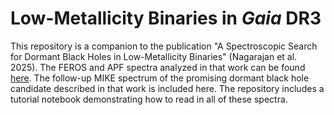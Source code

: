 # Low-Metallicity Binaries in _Gaia_ DR3

This repository is a companion to the publication "A Spectroscopic Search for Dormant Black Holes in Low-Metallicity Binaries" (Nagarajan et al. 2025). The FEROS and APF spectra analyzed in that work can be found <a href="https://caltech.box.com/s/4j3fh5r3mgu6kj8um2k7lavpt5f8do4z">here</a>. The follow-up MIKE spectrum of the promising dormant black hole candidate described in that work is included here. The repository includes a tutorial notebook demonstrating how to read in all of these spectra.
